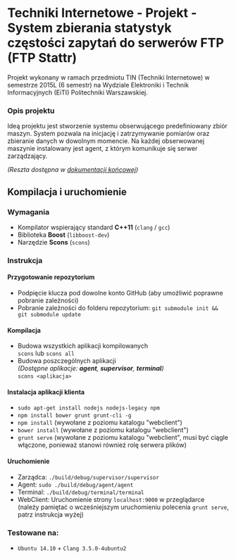 # Techniki Internetowe - Projekt - System zbierania statystyk częstości zapytań do serwerów FTP (FTP Stattr)
Projekt wykonany w ramach przedmiotu TIN (Techniki Internetowe) w semestrze 2015L (6 semestr) na Wydziale Elektroniki i Technik Informacyjnych (EiTI) Politechniki Warszawskiej.

### Opis projektu
Ideą projektu jest stworzenie systemu obserwującego predefiniowany zbiór maszyn. System pozwala na inicjację i zatrzymywanie pomiarów oraz zbieranie danych w dowolnym momencie. Na każdej obserwowanej maszynie instalowany
jest agent, z którym komunikuje się serwer zarządzający.

_(Reszta dostępna w [dokumentacji końcowej](https://github.com/mdziekon/eiti-tin-ftp-stattr/raw/master/docs/final-documentation.pdf))_

Kompilacja i uruchomienie
---

### Wymagania
* Kompilator wspierający standard **C++11** (``clang`` / ``gcc``)
* Biblioteka **Boost** (``libboost-dev``)
* Narzędzie **Scons** (``scons``)

### Instrukcja
#### Przygotowanie repozytorium
* Podpięcie klucza pod dowolne konto GitHub (aby umożliwić poprawne pobranie zależności)
* Pobranie zależności do folderu repozytorium:
  ``git submodule init && git submodule update``

#### Kompilacja
* Budowa wszystkich aplikacji kompilowanych    
  ``scons`` lub ``scons all``
* Budowa poszczególnych aplikacji    
  _(Dostępne aplikacje: **agent**, **supervisor**, **terminal**)_  
  ``scons <aplikacja>``

#### Instalacja aplikacji klienta
* ``sudo apt-get install nodejs nodejs-legacy npm``
* ``npm install bower grunt grunt-cli -g``
* ``npm install`` (wywołane z poziomu katalogu "webclient")
* ``bower install`` (wywołane z poziomu katalogu "webclient")
* ``grunt serve`` (wywołane z poziomu katalogu "webclient", musi być ciągle włączone, ponieważ
stanowi również rolę serwera plików)

#### Uruchomienie
* Zarządca: ``./build/debug/supervisor/supervisor``
* Agent: ``sudo ./build/debug/agent/agent``
* Terminal: ``./build/debug/terminal/terminal``
* WebClient: Uruchomienie strony ``localhost:9000`` w przeglądarce  
  (należy pamiętać o wcześniejszym uruchomieniu polecenia ``grunt serve``, patrz instrukcja wyżej)

### Testowane na:
* ``Ubuntu 14.10`` + ``Clang 3.5.0-4ubuntu2``
